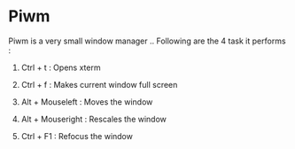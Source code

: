 Piwm
====

Piwm is a very small window manager .. Following are the 4 task it performs :

1) Ctrl + t     : Opens xterm

2) Ctrl + f     : Makes current window full screen

3) Alt + Mouseleft   : Moves the window

4) Alt + Mouseright  : Rescales the window

5) Ctrl + F1 : Refocus the window

